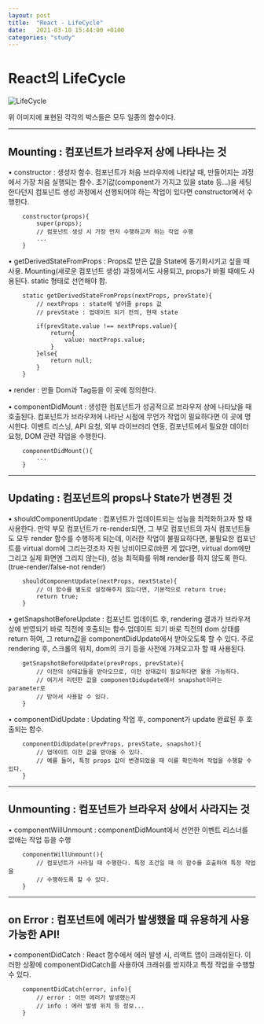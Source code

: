 ```yaml
---
layout: post
title:  "React - LifeCycle"
date:   2021-03-10 15:44:00 +0100
categories: "study"
---
```


# React의 LifeCycle



![LifeCycle](../../../../assets/images/lifeCycle.png)

위 이미지에 표현된 각각의 박스들은 모두 일종의 함수이다.

-----------------------------------------------------------------------
## Mounting : 컴포넌트가 브라우저 상에 나타나는 것


• constructor : 생성자 함수. 컴포넌트가 처음 브라우저에 나타날 때, 만들어지는 과정에서 
                가장 처음 실행되는 함수. 
                초기값(component가 가지고 있을 state 등...)을 세팅한다던지 컴포넌트 
                생성 과정에서 선행되어야 하는 작업이 있다면 constructor에서 수행한다.
```
    constructor(props){
        super(props);
        // 컴포넌트 생성 시 가장 먼저 수행하고자 하는 작업 수행
        ...
    }

```

• getDerivedStateFromProps : Props로 받은 값을 State에 동기화시키고 싶을 때 사용. 
                             Mounting(새로운 컴포넌트 생성) 과정에서도 사용되고, 
                             props가 바뀔 때에도 사용된다. static 형태로 선언해야 함.
```
    static getDerivedStateFromProps(nextProps, prevState){
        // nextProps : state에 넣어줄 props 값
        // prevState : 업데이트 되기 전의, 현재 state

        if(prevState.value !== nextProps.value){
            return{
                value: nextProps.value;
            }
        }else{
            return null;
        }
    }

```

• render : 만들 Dom과 Tag등을 이 곳에 정의한다.

• componentDidMount : 생성한 컴포넌트가 성공적으로 브라우저 상에 나타났을 때 호출된다.
                      컴포넌트가 브라우저에 나타난 시점에 무언가 작업이 필요하다면 이 곳에 
                      명시한다. 이벤트 리스닝, API 요청, 외부 라이브러리 연동,
                      컴포넌트에서 필요한 데이터 요청, DOM 관련 작업을 수행한다.
```
    componentDidMount(){
        ...
    }

```

-----------------------------------------------------------------------

## Updating : 컴포넌트의 props나 State가 변경된 것
• shouldComponentUpdate : 컴포넌트가 업데이트되는 성능을 최적화하고자 할 때 사용한다.
                          만약 부모 컴포넌트가 re-render되면, 그 부모 컴포넌트의 자식 
                          컴포넌트들도 모두 render 함수를 수행하게 되는데, 이러한 작업이 
                          불필요하다면, 불필요한 컴포넌트를 virtual dom에 그리는것조차 
                          자원 낭비이므로(바뀐 게 없다면, virtual dom에만 그리고 실제 
                          화면엔 그리지 않는다),
                          성능 최적화를 위해 render를 하지 않도록 한다. 
                          (true-render/false-not render)
```
    shouldComponentUpdate(nextProps, nextState){
        // 이 함수를 별도로 설정해주지 않는다면, 기본적으로 return true;
        return true;
    }

```

• getSnapshotBeforeUpdate : 컴포넌트 업데이트 후, rendering 결과가 브라우저상에 반영되기 
                            바로 직전에 호출되는 함수.업데이트 되기 바로 직전의 dom 상태를 
                            return 하여, 그 return값을 componentDidUpdate에서 
                            받아오도록 할 수 있다.
                            주로 rendering 후, 스크롤의 위치, dom의 크기 등을 사전에 
                            가져오고자 할 때 사용된다.
```
    getSnapshotBeforeUpdate(prevProps, prevState){
        // 이전의 상태값들을 받아오므로, 이전 상태값이 필요하다면 활용 가능하다.
        // 여기서 리턴한 값을 componentDidupdate에서 snapshot이라는 parameter로 
        // 받아서 사용할 수 있다.
    }

```


• componentDidUpdate : Updating 작업 후, component가 update 완료된 후 호출되는 함수.
```
    componentDidUpdate(prevProps, prevState, snapshot){
        // 업데이트 이전 값을 받아올 수 있다.
        // 예를 들어, 특정 props 값이 변경되었을 때 이를 확인하여 작업을 수행할 수 있다.
    }

```

-----------------------------------------------------------------------

## Unmounting : 컴포넌트가 브라우저 상에서 사라지는 것
• componentWillUnmount : componentDidMount에서 선언한 이벤트 리스너를 없애는 작업 등을 수행
```
    componentWillUnmount(){
        // 컴포넌트가 사라질 때 수행한다. 특정 조건일 때 이 함수를 호출하여 특정 작업을 
        // 수행하도록 할 수 있다.
    }

```

-----------------------------------------------------------------------

## on Error : 컴포넌트에 에러가 발생했을 때 유용하게 사용 가능한 API!
• componentDidCatch : React 함수에서 에러 발생 시, 리액트 앱이 크래쉬된다. 이러한 상황에 
                      componentDidCatch를 사용하여 크래쉬를 방지하고 특정 작업을 
                      수행할 수 있다.
```
    componentDidCatch(error, info){
        // error : 어떤 에러가 발생했는지
        // info : 에러 발생 위치 등 정보...
    }

```




